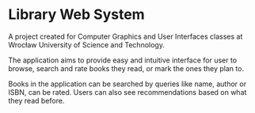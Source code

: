 # Library Web System
A project created for Computer Graphics and User Interfaces classes at Wrocław University of Science and Technology. 

The application aims to provide easy and intuitive interface for user to browse, search and rate books they read, or mark the ones they plan to. 

Books in the application can be searched by queries like name, author or ISBN, can be rated. Users can also see recommendations based on what they read before.

